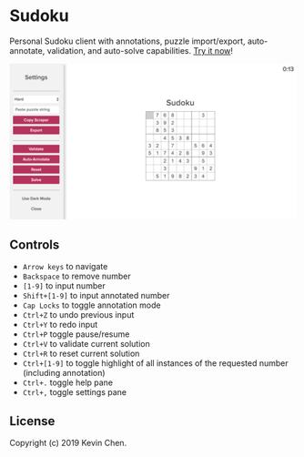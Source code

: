 Sudoku
=========

Personal Sudoku client with annotations, puzzle import/export, auto-annotate, validation, and auto-solve capabilities. [Try it now](http://htmlpreview.github.io/?https://github.com/k39chen/Sudoku/blob/master/index.html)!

![alt='promo2.jpg'](promo2.jpg)

Controls
---------
- `Arrow keys` to navigate
- `Backspace` to remove number
- `[1-9]` to input number
- `Shift+[1-9]` to input annotated number
- `Cap Locks` to toggle annotation mode
- `Ctrl+Z` to undo previous input
- `Ctrl+Y` to redo input
- `Ctrl+P` toggle pause/resume
- `Ctrl+V` to validate current solution
- `Ctrl+R` to reset current solution
- `Ctrl+[1-9]` to toggle highlight of all instances of the requested number (including annotation)
- `Ctrl+.` toggle help pane
- `Ctrl+,` toggle settings pane

License
-------------
Copyright (c) 2019 Kevin Chen.
